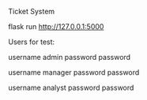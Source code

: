 Ticket System

flask run
http://127.0.0.1:5000

Users for test:

username admin
password password

username manager
password password

username analyst
password password
